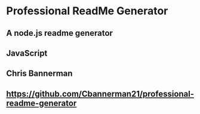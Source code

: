 # Professional ReadMe Generator

## A node.js readme generator

## JavaScript

## Chris Bannerman

## https://github.com/Cbannerman21/professional-readme-generator
